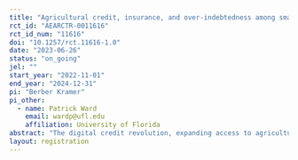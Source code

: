 ```yaml
---
title: "Agricultural credit, insurance, and over-indebtedness among smallholder farmers"
rct_id: "AEARCTR-0011616"
rct_id_num: "11616"
doi: "10.1257/rct.11616-1.0"
date: "2023-06-26"
status: "on_going"
jel: ""
start_year: "2022-11-01"
end_year: "2024-12-31"
pi: "Berber Kramer"
pi_other:
  - name: Patrick Ward
    email: wardp@ufl.edu
    affiliation: University of Florida
abstract: "The digital credit revolution, expanding access to agricultural credit, may have the perverse effect of increasing farmers’ debt to unsustainable levels, particularly when crop damage from extreme weather makes it difficult to repay loans. This study analyzes whether credit disbursed based on a novel credit-scoring model, bundled with crop insurance, expands rural borrowing and investments in agricultural technologies, yet simultaneously protects farmers from default and over-indebtedness. We will do so by implementing a cluster randomized trial during the winter (Rabi) season of 2022, the monsoon (Kharif) season of 2023, and the Rabi season of 2023, targeting 2,280 households from 120 villages in the states of Maharashtra and Odisha, India. Villages will be randomly assigned to a control group; a treatment group in which farmers are offered digital agricultural credit; or a group in which digital agricultural credit is bundled with picture-based crop insurance. We hypothesize that our implementing partners’ novel credit-scoring model is less discriminatory towards women and landless households compared to standard methods of issuing credit for smallholder farmers, and that our experimental treatments will hence increase credit utilization. We additionally hypothesize that farmers with bundled credit-insurance products experience lower levels of default and indebtedness. Findings will have immediate relevance for our implementing partner and policymakers."
layout: registration
---
```


